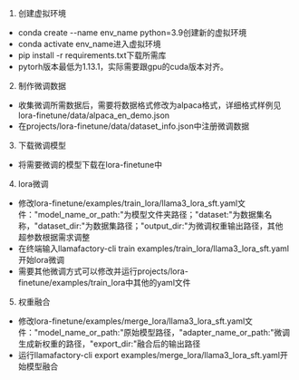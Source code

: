 1. 创建虚拟环境
- conda create --name env_name python=3.9创建新的虚拟环境
- conda activate env_name进入虚拟环境
- pip install -r requirements.txt下载所需库
- pytorh版本最低为1.13.1，实际需要跟gpu的cuda版本对齐。

2. 制作微调数据
- 收集微调所需数据后，需要将数据格式修改为alpaca格式，详细格式样例见lora-finetune/data/alpaca_en_demo.json
- 在projects/lora-finetune/data/dataset_info.json中注册微调数据

3. 下载微调模型
- 将需要微调的模型下载在lora-finetune中

4. lora微调
- 修改lora-finetune/examples/train_lora/llama3_lora_sft.yaml文件："model_name_or_path:"为模型文件夹路径；"dataset:"为数据集名称，"dataset_dir:"为数据集路径；"output_dir:"为微调权重输出路径，其他超参数根据需求调整
- 在终端输入llamafactory-cli train examples/train_lora/llama3_lora_sft.yaml开始lora微调
- 需要其他微调方式可以修改并运行projects/lora-finetune/examples/train_lora中其他的yaml文件

5. 权重融合
- 修改lora-finetune/examples/merge_lora/llama3_lora_sft.yaml文件："model_name_or_path:"原始模型路径，"adapter_name_or_path:"微调生成新权重的路径，"export_dir:"融合后的输出路径
- 运行llamafactory-cli export examples/merge_lora/llama3_lora_sft.yaml开始模型融合